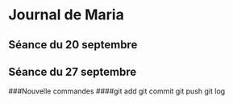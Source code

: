 # Journal de Maria  
## Séance du 20 septembre
## Séance du 27 septembre
  ###Nouvelle commandes 
      ####git add 
          git commit 
          git push
          git log 

